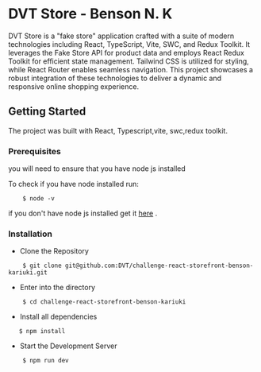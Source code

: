 
# DVT Store - Benson N. K

DVT Store is a "fake store" application crafted with a suite of modern technologies including React, TypeScript, Vite, SWC, and Redux Toolkit. It leverages the Fake Store API for product data and employs React Redux Toolkit for efficient state management. Tailwind CSS is utilized for styling, while React Router enables seamless navigation. This project showcases a robust integration of these technologies to deliver a dynamic and responsive online shopping experience.



## Getting Started
 The project was built with React, Typescript,vite, swc,redux toolkit.

### Prerequisites 
 you will need to ensure that you have node js installed

To check if you have node installed run:

```git 
    $ node -v
```

if you don't have node js installed get it [here](https://nodejs.org/en/download/package-manager/current) .

### Installation

-  Clone the Repository  

```
    $ git clone git@github.com:DVT/challenge-react-storefront-benson-kariuki.git
```

-  Enter into the directory

```
    $ cd challenge-react-storefront-benson-kariuki
```

-  Install all dependencies

```
   $ npm install
```

-   Start the Development Server

```
    $ npm run dev
```
